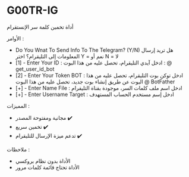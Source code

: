 # G00TR-IG
أداة تخمين كلمة سر الإنستقرام


الأوامر :
- Do You Wnat To Send Info To The Telegram? (Y/N)
هل تريد إرسال المعلومات إلى التليقرام؟ اختر Y = نعم أو N = لا 
- [1] - Enter Your ID : 
ادخل آيدي التليقرام، تحصل عليه من هذا البوت : @ get_user_id_bot
- [2] - Enter Your Token BOT :
ادخل توكن بوت التليقرام، تحصل عليه من هذا البوت عن طريق إنشاء بوت جديد، تحصل عليه من هذا البوت @ BotFather
- [+] - Enter Name File :
ادخل اسم ملف كلمات السر، موجودة بقناة التليقرام
- [+] - Enter Username Target :
ادخل إسم مستخدم الحساب المستهدف

المميزات :
- مجانية ومفتوحة المصدر ✔️
- تخمين سريع ✔️
- تدعم ميزة الإرسال للتليقرام ✔️

ملاحظات :
- الأداة بدون نظام بروكسي 
- الأداة تحتاج قائمة كلمات مرور
